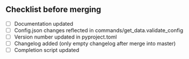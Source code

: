 ## Checklist before merging 
- [ ] Documentation updated
- [ ] Config.json changes reflected in commands/get_data.validate_config
- [ ] Version number updated in pyproject.toml
- [ ] Changelog added (only empty changelog after merge into master)
- [ ] Completion script updated